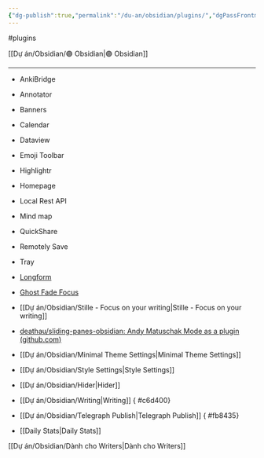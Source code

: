 ```yaml
---
{"dg-publish":true,"permalink":"/du-an/obsidian/plugins/","dgPassFrontmatter":true}
---
```


#plugins 

[[Dự án/Obsidian/🟣 Obsidian\|🟣 Obsidian]]
___
- AnkiBridge
- Annotator
- Banners
- Calendar
- Dataview
- Emoji Toolbar
- Highlightr
- Homepage
- Local Rest API
- Mind map
- QuickShare
- Remotely Save
- Tray
- [Longform](https://github.com/kevboh/longform)
- [Ghost Fade Focus](https://github.com/skipadu/obsidian-ghost-fade-focus)
- [[Dự án/Obsidian/Stille - Focus on your writing\|Stille - Focus on your writing]]
- [deathau/sliding-panes-obsidian: Andy Matuschak Mode as a plugin (github.com)](https://github.com/deathau/sliding-panes-obsidian)
- [[Dự án/Obsidian/Minimal Theme Settings\|Minimal Theme Settings]]
- [[Dự án/Obsidian/Style Settings\|Style Settings]]
- [[Dự án/Obsidian/Hider\|Hider]]
- [[Dự án/Obsidian/Writing\|Writing]]
{ #c6d400}

- [[Dự án/Obsidian/Telegraph Publish\|Telegraph Publish]]
{ #fb8435}

- [[Daily Stats\|Daily Stats]]

[[Dự án/Obsidian/Dành cho Writers\|Dành cho Writers]]